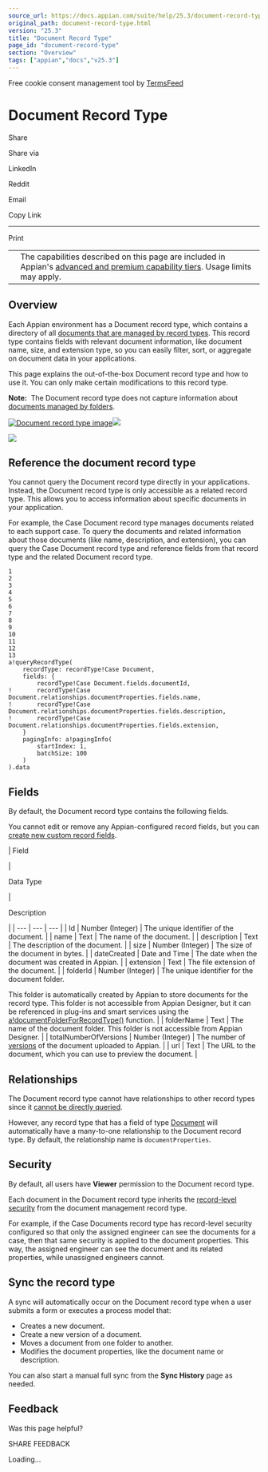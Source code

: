 ```yaml
---
source_url: https://docs.appian.com/suite/help/25.3/document-record-type.html
original_path: document-record-type.html
version: "25.3"
title: "Document Record Type"
page_id: "document-record-type"
section: "Overview"
tags: ["appian","docs","v25.3"]
---
```



Free cookie consent management tool by [TermsFeed](https://www.termsfeed.com/)

# Document Record Type

Share

Share via

LinkedIn

Reddit

Email

Copy Link

* * *

Print

<table><tbody><tr><td><i class="fa fa-info-circle" aria-hidden="true"></i></td><td>The capabilities described on this page are included in Appian's <a href="/suite/help/25.3/Appian_Tiers.html">advanced and premium capability tiers</a>. Usage limits may apply.</td></tr></tbody></table>

## Overview

Each Appian environment has a Document record type, which contains a directory of all [documents that are managed by record types](manage-docs-with-records.html). This record type contains fields with relevant document information, like document name, size, and extension type, so you can easily filter, sort, or aggregate on document data in your applications.

This page explains the out-of-the-box Document record type and how to use it. You can only make certain modifications to this record type.

**Note:**  The Document record type does not capture information about [documents managed by folders](folder-and-document-management.html).

[![Document record type image](images/doc_management/ootb-doc-record-type.png)![](/suite/help/25.3/images/rn/zoom_magnify_center.png)](#img599)

[![](images/doc_management/ootb-doc-record-type.png)](#_)

## Reference the document record type

You cannot query the Document record type directly in your applications. Instead, the Document record type is only accessible as a related record type. This allows you to access information about specific documents in your application.

For example, the Case Document record type manages documents related to each support case. To query the documents and related information about those documents (like name, description, and extension), you can query the Case Document record type and reference fields from that record type and the related Document record type.

```
1
2
3
4
5
6
7
8
9
10
11
12
13
a!queryRecordType(
    recordType: recordType!Case Document,
    fields: {
        recordType!Case Document.fields.documentId,
!       recordType!Case Document.relationships.documentProperties.fields.name,
!       recordType!Case Document.relationships.documentProperties.fields.description,
!       recordType!Case Document.relationships.documentProperties.fields.extension,
    }
    pagingInfo: a!pagingInfo(
        startIndex: 1,
        batchSize: 100
    )
).data
```

## Fields

By default, the Document record type contains the following fields.

You cannot edit or remove any Appian-configured record fields, but you can [create new custom record fields](custom-record-fields.html).

|
Field

 |

Data Type

 |

Description

 |
| --- | --- | --- |
| Id | Number (Integer) | The unique identifier of the document. |
| name | Text | The name of the document. |
| description | Text | The description of the document. |
| size | Number (Integer) | The size of the document in bytes. |
| dateCreated | Date and Time | The date when the document was created in Appian. |
| extension | Text | The file extension of the document. |
| folderId | Number (Integer) | The unique identifier for the document folder.

This folder is automatically created by Appian to store documents for the record type. This folder is not accessible from Appian Designer, but it can be referenced in plug-ins and smart services using the [a!documentFolderForRecordType()](fnc_system_documentFolderForRecordType.html) function. |
| folderName | Text | The name of the document folder. This folder is not accessible from Appian Designer. |
| totalNumberOfVersions | Number (Integer) | The number of [versions](Managing_Object_Versions.html) of the document uploaded to Appian. |
| url | Text | The URL to the document, which you can use to preview the document. |

## Relationships

The Document record type cannot have relationships to other record types since it [cannot be directly queried](#reference-the-document-record-type).

However, any record type that has a field of type [Document](Appian_Data_Types.html#document) will automatically have a many-to-one relationship to the Document record type. By default, the relationship name is `documentProperties`.

## Security

By default, all users have **Viewer** permission to the Document record type.

Each document in the Document record type inherits the [record-level security](record-level-security.html) from the document management record type.

For example, if the Case Documents record type has record-level security configured so that only the assigned engineer can see the documents for a case, then that same security is applied to the document properties. This way, the assigned engineer can see the document and its related properties, while unassigned engineers cannot.

## Sync the record type

A sync will automatically occur on the Document record type when a user submits a form or executes a process model that:

-   Creates a new document.
-   Create a new version of a document.
-   Moves a document from one folder to another.
-   Modifies the document properties, like the document name or description.

You can also start a manual full sync from the **Sync History** page as needed.

## Feedback

Was this page helpful?

SHARE FEEDBACK

Loading...